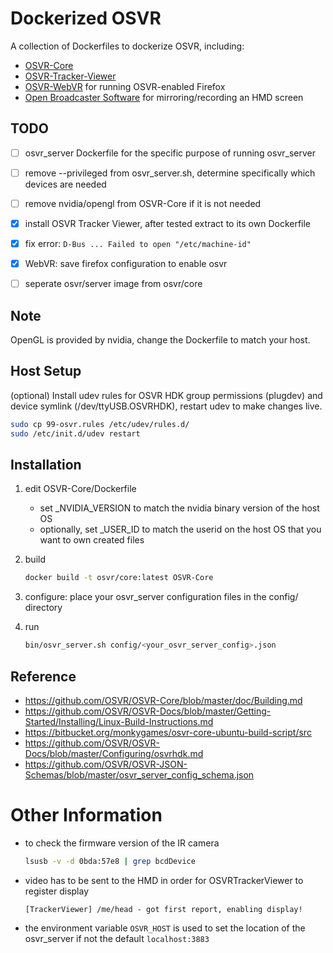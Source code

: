 Dockerized OSVR
===============

A collection of Dockerfiles to dockerize OSVR, including:
* [OSVR-Core](OSVR-Core/README.md)
* [OSVR-Tracker-Viewer](OSVR-Tracker-Viewer/README.md)
* [OSVR-WebVR](OSVR-WebVR/README.md) for running OSVR-enabled Firefox
* [Open Broadcaster Software](OBS/README.md) for mirroring/recording an HMD screen

## TODO
- [ ] osvr_server Dockerfile for the specific purpose of running osvr_server
- [ ] remove --privileged from osvr_server.sh, determine specifically which devices are needed
- [ ] remove nvidia/opengl from OSVR-Core if it is not needed
- [x] install OSVR Tracker Viewer, after tested extract to its own Dockerfile
- [x] fix error: `D-Bus ... Failed to open "/etc/machine-id"`
- [x] WebVR: save firefox configuration to enable osvr
- [ ] seperate osvr/server image from osvr/core


## Note
OpenGL is provided by nvidia, change the Dockerfile to match your host.

## Host Setup
(optional) Install udev rules for OSVR HDK group permissions (plugdev) and
device symlink (/dev/ttyUSB.OSVRHDK), restart udev to make changes live.
```bash
sudo cp 99-osvr.rules /etc/udev/rules.d/
sudo /etc/init.d/udev restart
```

## Installation
1. edit OSVR-Core/Dockerfile
   * set \_NVIDIA\_VERSION to match the nvidia binary version of the host OS
   * optionally, set \_USER\_ID to match the userid on the host OS that you want to own created files

2. build

    ```bash
    docker build -t osvr/core:latest OSVR-Core
    ```

3. configure: place your osvr_server configuration files in the config/ directory

4. run

    ```bash
    bin/osvr_server.sh config/<your_osvr_server_config>.json
    ```

## Reference
* https://github.com/OSVR/OSVR-Core/blob/master/doc/Building.md
* https://github.com/OSVR/OSVR-Docs/blob/master/Getting-Started/Installing/Linux-Build-Instructions.md
* https://bitbucket.org/monkygames/osvr-core-ubuntu-build-script/src
* https://github.com/OSVR/OSVR-Docs/blob/master/Configuring/osvrhdk.md
* https://github.com/OSVR/OSVR-JSON-Schemas/blob/master/osvr_server_config_schema.json


# Other Information

* to check the firmware version of the IR camera

    ```bash
    lsusb -v -d 0bda:57e8 | grep bcdDevice
    ```

* video has to be sent to the HMD in order for OSVRTrackerViewer to register display

    ```
    [TrackerViewer] /me/head - got first report, enabling display!
    ```

* the environment variable `OSVR_HOST` is used to set the location of the osvr_server if not the default `localhost:3883`
